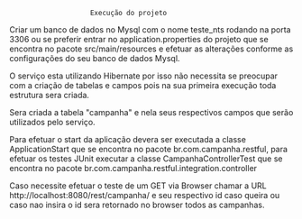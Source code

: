                         Execução do projeto

Criar um banco de dados no Mysql com o nome teste_nts rodando na porta 3306 ou se preferir entrar no application.properties do projeto
que se encontra no pacote src/main/resources e efetuar as alterações conforme as configurações do seu banco de dados Mysql.

O serviço esta utilizando  Hibernate por isso não necessita se preocupar com a criação de tabelas e campos pois na sua primeira 
execução toda estrutura sera criada.

Sera criada a tabela "campanha" e nela seus respectivos campos que serão  utilizados pelo serviço.

Para efetuar o start da aplicação devera ser executada a classe ApplicationStart que se encontra no pacote br.com.campanha.restful, para efetuar os testes
JUnit  executar a classe CampanhaControllerTest que se encontra no pacote br.com.campanha.restful.integration.controller

Caso necessite efetuar o teste de um GET via Browser chamar a URL http://localhost:8080/rest/campanha/ e seu respectivo id caso queira ou caso nao insira o id sera retornado no browser todos as campanhas.
